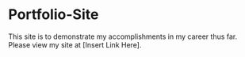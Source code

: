 # Portfolio-Site
This site is to demonstrate my accomplishments in my career thus far.
Please view my site at [Insert Link Here].
